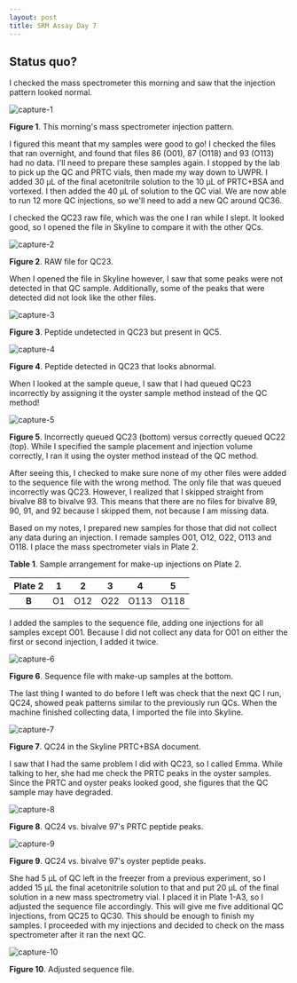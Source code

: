 ```yaml
---
layout: post
title: SRM Assay Day 7
---
```


## Status quo?

I checked the mass spectrometer this morning and saw that the injection pattern looked normal.

![capture-1](https://user-images.githubusercontent.com/22335838/28251522-f9f57244-6a33-11e7-9f29-d486136ae465.PNG)

**Figure 1**. This morning's mass spectrometer injection pattern.

I figured this meant that my samples were good to go! I checked the files that ran overnight, and found that files 86 (O01), 87 (O118) and 93 (O113) had no data. I'll need to prepare these samples again. I stopped by the lab to pick up the QC and PRTC vials, then made my way down to UWPR. I added 30 µL of the final acetonitrile solution to the 10 µL of PRTC+BSA and vortexed. I then added the 40 µL of solution to the QC vial. We are now able to run 12 more QC injections, so we'll need to add a new QC around QC36.

I checked the QC23 raw file, which was the one I ran while I slept. It looked good, so I opened the file in Skyline to compare it with the other QCs.

![capture-2](https://user-images.githubusercontent.com/22335838/28251521-f9f57582-6a33-11e7-88a2-999a5ff99338.PNG)

**Figure 2**. RAW file for QC23.

When I opened the file in Skyline however, I saw that some peaks were not detected in that QC sample. Additionally, some of the peaks that were detected did not look like the other files.

![capture-3](https://user-images.githubusercontent.com/22335838/28251519-f9f49ea0-6a33-11e7-9b52-6451882b1a39.PNG)

**Figure 3**. Peptide undetected in QC23 but present in QC5.

![capture-4](https://user-images.githubusercontent.com/22335838/28251520-f9f5599e-6a33-11e7-9c37-e8153b48f33f.PNG)

**Figure 4**. Peptide detected in QC23 that looks abnormal.

When I looked at the sample queue, I saw that I had queued QC23 incorrectly by assigning it the oyster sample method instead of the QC method!

![capture-5](https://user-images.githubusercontent.com/22335838/28251524-f9f8423a-6a33-11e7-8e26-28157dfd5560.PNG)

**Figure 5**. Incorrectly queued QC23 (bottom) versus correctly queued QC22 (top). While I specified the sample placement and injection volume correctly, I ran it using the oyster method instead of the QC method.

After seeing this, I checked to make sure none of my other files were added to the sequence file with the wrong method. The only file that was queued incorrectly was QC23. However, I realized that I skipped straight from bivalve 88 to bivalve 93. This means that there are no files for bivalve 89, 90, 91, and 92 because I skipped them, not because I am missing data.

Based on my notes, I prepared new samples for those that did not collect any data during an injection. I remade samples O01, O12, O22, O113 and O118. I place the mass spectrometer vials in Plate 2.

**Table 1**. Sample arrangement for make-up injections on Plate 2.

| **Plate 2** | **1** | **2** | **3** | **4** | **5** |
|:-----------:|:-----:|:-----:|:-----:|:-----:|:-----:|
|    **B**    |   O1  |  O12  |  O22  |  O113 |  O118 |

I added the samples to the sequence file, adding one injections for all samples except O01. Because I did not collect any data for O01 on either the first or second injection, I added it twice.

![capture-6](https://user-images.githubusercontent.com/22335838/28251523-f9f61744-6a33-11e7-9202-0f37e75e893d.PNG)

**Figure 6**. Sequence file with make-up samples at the bottom.

The last thing I wanted to do before I left was check that the next QC I run, QC24, showed peak patterns similar to the previously run QCs. When the machine finished collecting data, I imported the file into Skyline.

![capture-7](https://user-images.githubusercontent.com/22335838/28251581-4dae7bfa-6a35-11e7-89ed-2221046a71bf.PNG)

**Figure 7**. QC24 in the Skyline PRTC+BSA document.

I saw that I had the same problem I did with QC23, so I called Emma. While talking to her, she had me check the PRTC peaks in the oyster samples. Since the PRTC and oyster peaks looked good, she figures that the QC sample may have degraded. 

![capture-8](https://user-images.githubusercontent.com/22335838/28251733-7d0c3326-6a38-11e7-812e-015f2189cb5b.PNG)

**Figure 8**. QC24 vs. bivalve 97's PRTC peptide peaks.

![capture-9](https://user-images.githubusercontent.com/22335838/28251731-7d085e54-6a38-11e7-83c5-cc2af8ff90de.PNG)

**Figure 9**. QC24 vs. bivalve 97's oyster peptide peaks.

She had 5 µL of QC left in the freezer from a previous experiment, so I added 15 µL the final acetonitrile solution to that and put 20 µL of the final solution in a new mass spectrometry vial. I placed it in Plate 1-A3, so I adjusted the sequence file accordingly. This will give me five additional QC injections, from QC25 to QC30. This should be enough to finish my samples. I proceeded with my injections and decided to check on the mass spectrometer after it ran the next QC.

![capture-10](https://user-images.githubusercontent.com/22335838/28251732-7d087ca4-6a38-11e7-959b-a536497a6663.PNG)

**Figure 10**. Adjusted sequence file.

